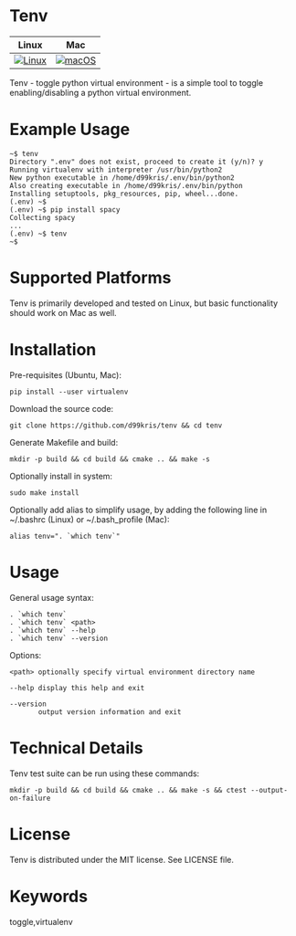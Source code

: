 Tenv
====

| **Linux** | **Mac** |
|-----------|---------|
| [![Linux](https://github.com/d99kris/tenv/workflows/Linux/badge.svg)](https://github.com/d99kris/tenv/actions?query=workflow%3ALinux) | [![macOS](https://github.com/d99kris/tenv/workflows/macOS/badge.svg)](https://github.com/d99kris/tenv/actions?query=workflow%3AmacOS) |

Tenv - toggle python virtual environment - is a simple tool to toggle enabling/disabling a python
virtual environment.

Example Usage
=============

    ~$ tenv
    Directory ".env" does not exist, proceed to create it (y/n)? y
    Running virtualenv with interpreter /usr/bin/python2
    New python executable in /home/d99kris/.env/bin/python2
    Also creating executable in /home/d99kris/.env/bin/python
    Installing setuptools, pkg_resources, pip, wheel...done.
    (.env) ~$ 
    (.env) ~$ pip install spacy
    Collecting spacy
    ...
    (.env) ~$ tenv
    ~$ 

Supported Platforms
===================
Tenv is primarily developed and tested on Linux, but basic functionality should work on Mac as well.

Installation
============
Pre-requisites (Ubuntu, Mac):

    pip install --user virtualenv

Download the source code:

    git clone https://github.com/d99kris/tenv && cd tenv

Generate Makefile and build:

    mkdir -p build && cd build && cmake .. && make -s

Optionally install in system:

    sudo make install

Optionally add alias to simplify usage, by adding the following line in ~/.bashrc (Linux)
or ~/.bash_profile (Mac):

    alias tenv=". `which tenv`"

Usage
=====

General usage syntax:

    . `which tenv`
    . `which tenv` <path>
    . `which tenv` --help
    . `which tenv` --version

Options:

    <path> optionally specify virtual environment directory name

    --help display this help and exit

    --version
           output version information and exit

Technical Details
=================
Tenv test suite can be run using these commands:

    mkdir -p build && cd build && cmake .. && make -s && ctest --output-on-failure

License
=======
Tenv is distributed under the MIT license. See LICENSE file.

Keywords
========
toggle,virtualenv

